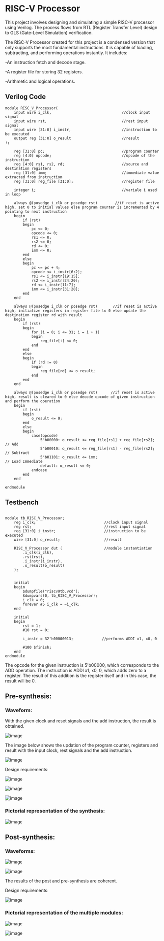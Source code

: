 <h1>RISC-V Processor</h1>

This project involves designing and simulating a simple RISC-V processor using Verilog. The process flows from RTL (Register Transfer Level) design to GLS (Gate-Level Simulation) verification. 

The RISC-V Processor created for this project is a condensed version that only supports the most fundamental instructions. It is capable of loading, subtracting, and performing operations instantly. It includes:

-An instruction fetch and decode stage.

-A register file for storing 32 registers.

-Arithmetic and logical operations.

<h2>Verilog Code</h2>

```
module RISC_V_Processor(
    input wire i_clk,                                //clock input signal
    input wire rst,                                  //rest input signal
    input wire [31:0] i_instr,                       //instruction to be executed
    output reg [31:0] o_result                       //result
);

    reg [31:0] pc;                                   //program counter
    reg [4:0] opcode;                                //opcode of the instruction
    reg [4:0] rs1, rs2, rd;                          //source and destination registers
    reg [31:0] imm;                                  //immediate value extracted from instruction
    reg [31:0] reg_file [31:0];                      //register file
    
    integer i;                                       //variale i used in loop

    always @(posedge i_clk or posedge rst)        //if reset is active high, set 0 to initial values else program counter is incremented by 4 pointing to next instruction          
    begin
        if (rst) 
        begin
            pc <= 0;
            opcode <= 0;
            rs1 <= 0;
            rs2 <= 0;
            rd <= 0;
            imm <= 0;
        end 
        else 
        begin
            pc <= pc + 4;                            
            opcode <= i_instr[6:2];
            rs1 <= i_instr[19:15];
            rs2 <= i_instr[24:20];
            rd <= i_instr[11:7];
            imm <= i_instr[31:20];
        end
    end

    always @(posedge i_clk or posedge rst)       //if reset is active high, initialize registers in register file to 0 else update the destination register rd with result 
    begin     
        if (rst) 
        begin
            for (i = 0; i <= 31; i = i + 1) 
            begin
                reg_file[i] <= 0;
            end
        end 
        else 
        begin
            if (rd != 0) 
            begin
                reg_file[rd] <= o_result;
            end
        end
    end

    always @(posedge i_clk or posedge rst)      //if reset is active high, result is cleared to 0 else decode opcode of given instruction and perform the operation
    begin     
        if (rst) 
        begin
            o_result <= 0;
        end 
        else 
        begin
            case(opcode)
                5'b00000: o_result <= reg_file[rs1] + reg_file[rs2];          // Add
                5'b00010: o_result <= reg_file[rs1] - reg_file[rs2];          // Subtract
                5'b01101: o_result <= imm;                                    // Load Immediate
                default: o_result <= 0;
            endcase
        end
    end

endmodule

```

<h2>Testbench</h2>

```

module tb_RISC_V_Processor;
    reg i_clk;                               //clock input signal
    reg rst;                                 //rest input signal
    reg [31:0] i_instr;                      //instruction to be executed
    wire [31:0] o_result;                    //result

    RISC_V_Processor dut (                   //module instantiation
        .i_clk(i_clk),
        .rst(rst),
        .i_instr(i_instr),
        .o_result(o_result)
    );

    
    initial 
    begin
        $dumpfile("riscv0tb.vcd");
        $dumpvars(0, tb_RISC_V_Processor);
        i_clk = 0;
        forever #5 i_clk = ~i_clk;
    end

    initial 
    begin
        rst = 1;
        #10 rst = 0;

        i_instr = 32'h00000013;             //performs ADDI x1, x0, 0

        #100 $finish;
    end
endmodule

```

The opcode for the given instruction is 5'b00000, which corresponds to the ADD operation. 
The instruction is ADDI x1, x0, 0, which adds zero to a register. The result of this addition is the register itself and in this case, the result will be 0.

<h2>Pre-synthesis:</h2>

<h3>Waveform:</h3>

With the given clock and reset signals and the add instruction, the result is obtained.

![image](https://github.com/Sonalighode/SynthoSphere/assets/125658017/4b1e01b4-4695-4d97-b45d-31b1bb01ac48)

The image below shows the updation of the program counter, registers and result with the input clock, rest signals and the add instruction.

![image](https://github.com/Sonalighode/SynthoSphere/assets/125658017/4d7d838b-9e27-43e0-83d5-b388a092e0ee)

Design requirements:

![image](https://github.com/Sonalighode/SynthoSphere/assets/125658017/bfdfc365-46bb-4ff5-878e-39471dfa9025)

![image](https://github.com/Sonalighode/SynthoSphere/assets/125658017/07c5fd79-c83d-4411-bd53-3fdef70aa96d)

![image](https://github.com/Sonalighode/SynthoSphere/assets/125658017/cb0ec70b-1e4e-47ab-8c47-51157a3ae07b)

<h3>Pictorial representation of the synthesis:</h3>

![image](https://github.com/Sonalighode/SynthoSphere/assets/125658017/1b7bc502-fa54-4ac2-bc87-4bfcd4a174ce)

<h2>Post-synthesis:</h2>

<h3>Waveforms:</h3>

![image](https://github.com/Sonalighode/SynthoSphere/assets/125658017/48b1427a-0516-4c8a-b667-b23c2041cedf)

![image](https://github.com/Sonalighode/SynthoSphere/assets/125658017/589ccecc-d225-4496-9bd5-a93ba36e9f39)

The results of the post and pre-synthesis are coherent.

Design requirements:

![image](https://github.com/Sonalighode/SynthoSphere/assets/125658017/6e0c9689-89cd-4fb8-a74b-79a662ed807b)

<h3>Pictorial representation of the multiple modules:</h3>

![image](https://github.com/Sonalighode/SynthoSphere/assets/125658017/4605de3d-1ba2-4c08-befb-121dd115e3c8)

![image](https://github.com/Sonalighode/SynthoSphere/assets/125658017/02c971ac-148e-476a-b129-65b67eb74425)







